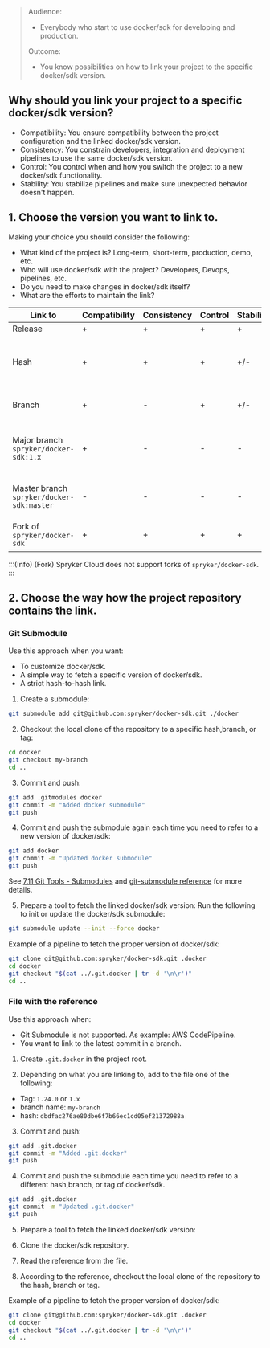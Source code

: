 > Audience:
>
> - Everybody who start to use docker/sdk for developing and production.
>
> Outcome:
> - You know possibilities on how to link your project to the specific docker/sdk version.

## Why should you link your project to a specific docker/sdk version?


- Compatibility: You ensure compatibility between the project configuration and the linked docker/sdk version.
- Consistency: You constrain developers, integration and deployment pipelines to use the same docker/sdk version.
- Control: You control when and how you switch the project to a new docker/sdk functionality.
- Stability: You stabilize pipelines and make sure unexpected behavior doesn't happen.

## 1. Choose the version you want to link to.

Making your choice you should consider the following:
- What kind of the project is? Long-term, short-term, production, demo, etc.
- Who will use docker/sdk with the project? Developers, Devops, pipelines, etc.
- Do you need to make changes in docker/sdk itself?
- What are the efforts to maintain the link?

| Link to | Compatibility | Consistency | Control | Stability | Cases |
|---|---|---|---|---|---|
| Release | + | + | + | + | Live projects. |
| Hash | + | + | + | +/- | Using git submodule. Contributing into docker/sdk. |
| Branch | + | - | + | +/- | Contributing into docker/sdk. |
| Major branch `spryker/docker-sdk:1.x` | + | - | - | - | Demo projects. Backward compatibility checks. |
| Master branch `spryker/docker-sdk:master` | - | - | - | - | Short-term demo projects. Quick start. |
| Fork of `spryker/docker-sdk` | + | + | + | +  | Customization of docker/sdk. |

:::(Info) (Fork)
Spryker Cloud does not support forks of `spryker/docker-sdk`.
:::

## 2. Choose the way how the project repository contains the link.

### Git Submodule

Use this approach when you want:
- To customize docker/sdk.
- A simple way to fetch a specific version of docker/sdk.
- A strict hash-to-hash link.


1. Create a submodule:
```bash
git submodule add git@github.com:spryker/docker-sdk.git ./docker
```

2. Checkout the local clone of the repository to a specific hash,branch, or tag:
```bash
cd docker
git checkout my-branch
cd ..
```

3. Commit and push:
```bash
git add .gitmodules docker
git commit -m "Added docker submodule"
git push
```

4. Commit and push the submodule again each time you need to refer to a new version of docker/sdk:
```bash
git add docker
git commit -m "Updated docker submodule"
git push
```

See [7.11 Git Tools - Submodules](https://www.git-scm.com/book/en/v2/Git-Tools-Submodules) and [git-submodule reference](https://git-scm.com/docs/git-submodule) for more details.

5. Prepare a tool to fetch the linked docker/sdk version:
Run the following to init or update the docker/sdk submodule:
  ```bash
  git submodule update --init --force docker
  ```

 Example of a pipeline to fetch the proper version of docker/sdk:
  ```bash
  git clone git@github.com:spryker/docker-sdk.git .docker
  cd docker
  git checkout "$(cat ../.git.docker | tr -d '\n\r')"
  cd ..
  ```


### File with the reference

Use this approach when:
- Git Submodule is not supported. As example: AWS CodePipeline.
- You want to link to the latest commit in a branch.

1. Create `.git.docker` in the project root.

2. Depending on what you are linking to, add to the file one of the following:
  * Tag: `1.24.0` or `1.x`
  * branch name: `my-branch`
  * hash: `dbdfac276ae80dbe6f7b66ec1cd05ef21372988a`


3. Commit and push:
```bash
git add .git.docker
git commit -m "Added .git.docker"
git push
```

4. Commit and push the submodule each time you need to refer to a different hash,branch, or tag of docker/sdk.
```bash
git add .git.docker
git commit -m "Updated .git.docker"
git push
```

5. Prepare a tool to fetch the linked docker/sdk version:

  1. Clone the docker/sdk repository.
  2. Read the reference from the file.
  3. According to the reference, checkout the local clone of the repository to the hash, branch or tag.

 Example of a pipeline to fetch the proper version of docker/sdk:
  ```bash
  git clone git@github.com:spryker/docker-sdk.git .docker
  cd docker
  git checkout "$(cat ../.git.docker | tr -d '\n\r')"
  cd ..
  ```

